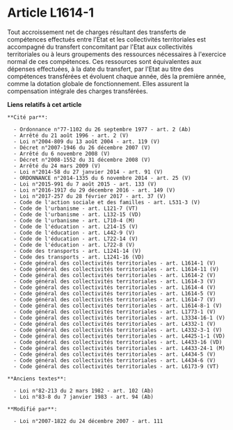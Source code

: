 # Article L1614-1

Tout accroissement net de charges résultant des transferts de compétences effectués entre l'Etat et les collectivités
territoriales est accompagné du transfert concomitant par l'Etat       aux collectivités territoriales ou à leurs groupements
des ressources nécessaires à l'exercice normal de ces compétences. Ces ressources sont équivalentes aux dépenses effectuées,
à la date du transfert, par l'Etat au titre des compétences transférées et évoluent chaque année, dès la première année,
comme la dotation globale de fonctionnement. Elles assurent la compensation intégrale des charges transférées.

**Liens relatifs à cet article**

	**Cité par**:

	  - Ordonnance n°77-1102 du 26 septembre 1977 - art. 2 (Ab)
	  - Arrêté du 21 août 1996 - art. 2 (V)
	  - Loi n°2004-809 du 13 août 2004 - art. 119 (V)
	  - Décret n°2007-1946 du 26 décembre 2007 (V)
	  - Arrêté du 6 novembre 2008 (V)
	  - Décret n°2008-1552 du 31 décembre 2008 (V)
	  - Arrêté du 24 mars 2009 (V)
	  - Loi n°2014-58 du 27 janvier 2014 - art. 91 (V)
	  - ORDONNANCE n°2014-1335 du 6 novembre 2014 - art. 25 (V)
	  - Loi n°2015-991 du 7 août 2015 - art. 133 (V)
	  - Loi n°2016-1917 du 29 décembre 2016 - art. 149 (V)
	  - Loi n°2017-257 du 28 février 2017 - art. 37 (V)
	  - Code de l'action sociale et des familles - art. L531-3 (V)
	  - Code de l'urbanisme - art. L121-7 (VT)
	  - Code de l'urbanisme - art. L132-15 (VD)
	  - Code de l'urbanisme - art. L710-4 (M)
	  - Code de l'éducation - art. L214-15 (V)
	  - Code de l'éducation - art. L442-9 (V)
	  - Code de l'éducation - art. L722-14 (V)
	  - Code de l'éducation - art. L722-8 (V)
	  - Code des transports - art. L1241-14 (V)
	  - Code des transports - art. L1241-16 (VD)
	  - Code général des collectivités territoriales - art. L1614-1 (V)
	  - Code général des collectivités territoriales - art. L1614-11 (V)
	  - Code général des collectivités territoriales - art. L1614-2 (V)
	  - Code général des collectivités territoriales - art. L1614-3 (V)
	  - Code général des collectivités territoriales - art. L1614-4 (V)
	  - Code général des collectivités territoriales - art. L1614-5 (V)
	  - Code général des collectivités territoriales - art. L1614-7 (V)
	  - Code général des collectivités territoriales - art. L1614-8-1 (V)
	  - Code général des collectivités territoriales - art. L1773-1 (V)
	  - Code général des collectivités territoriales - art. L3334-16-1 (V)
	  - Code général des collectivités territoriales - art. L4332-1 (V)
	  - Code général des collectivités territoriales - art. L4332-3-1 (V)
	  - Code général des collectivités territoriales - art. L4425-1-1 (VD)
	  - Code général des collectivités territoriales - art. L4433-16 (VD)
	  - Code général des collectivités territoriales - art. L4433-24-1 (M)
	  - Code général des collectivités territoriales - art. L4434-5 (V)
	  - Code général des collectivités territoriales - art. L4434-6 (V)
	  - Code général des collectivités territoriales - art. L6173-9 (VT)

	**Anciens textes**:

	  - Loi n°82-213 du 2 mars 1982 - art. 102 (Ab)
	  - Loi n°83-8 du 7 janvier 1983 - art. 94 (Ab)

	**Modifié par**:

	  - Loi n°2007-1822 du 24 décembre 2007 - art. 111
